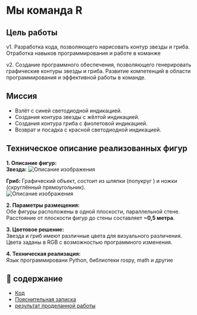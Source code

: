 # Мы команда R 

## Цель  работы
v1. Разработка кода, позволяющего нарисовать контур звезды и гриба. Отработка навыков программирования и работе в команже

v2. Создание программного обеспечения, позволяющего генерировать графические контуры звезды и гриба. Развитие компетенций в области программирования и эффективной работы в команде.

## Миссия 
* Взлёт с синей светодиодной индикацией.
* Создания контура звезды с жёлтой индикацией.
* Создания контура гриба с фиолетовой индикацией.
* Возврат и посадка с красной светодиодной индикацией.


## Техническое описание реализованных фигур  

**1. Описание фигур:**  
 **Звезда:**
 ![Описание изображения](images/1.jpg)
 
**Гриб:** Графический объект, состоит из шляпки (полукруг ) и ножки (скруглённый прямоугольник).  
![Описание изображения](images/2.jpg)

**2. Параметры размещения:**  
 Обе фигуры расположены в одной плоскости, параллельной стене.  
Расстояние от плоскости фигур до стены составляет **~0,5 метра**.

**3. Цветовое решение:**  
Звезда и гриб имеют различные цвета для визуального различения.  
Цвета заданы в RGB с возможностью программного изменения.  

**4. Техническая реализация:**  
 Язык программировани Python, библиотеки rospy, math и другие




## 📖 содержание
  
* [Код ](https://github.com/Muha-bz/Cyber-AI-drone/blob/main/Cyber_AI/programm_Copter.py)
* [Пояснительная записка](https://github.com/Muha-bz/Cyber-AI-drone/blob/main/Cyber_AI/Пояснительная%20записка.docx)
* [результат проделанной работы](https://disk.yandex.ru/i/mKpjEilXAF9ebw)
